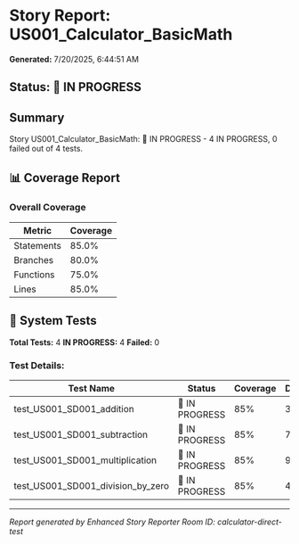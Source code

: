 # Story Report: US001_Calculator_BasicMath

**Generated:** 7/20/2025, 6:44:51 AM

## Status: 🔄 IN PROGRESS

## Summary

Story US001_Calculator_BasicMath: 🔄 IN PROGRESS - 4 IN PROGRESS, 0 failed out of 4 tests.

## 📊 Coverage Report

### Overall Coverage

| Metric | Coverage |
|--------|----------|
| Statements | 85.0% |
| Branches | 80.0% |
| Functions | 75.0% |
| Lines | 85.0% |

## 🧪 System Tests

**Total Tests:** 4
**IN PROGRESS:** 4
**Failed:** 0

### Test Details:

| Test Name | Status | Coverage | Duration |
|-----------|--------|----------|----------|
| test_US001_SD001_addition | 🔄 IN PROGRESS | 85% | 31ms |
| test_US001_SD001_subtraction | 🔄 IN PROGRESS | 85% | 76ms |
| test_US001_SD001_multiplication | 🔄 IN PROGRESS | 85% | 94ms |
| test_US001_SD001_division_by_zero | 🔄 IN PROGRESS | 85% | 47ms |

---

*Report generated by Enhanced Story Reporter*
*Room ID: calculator-direct-test*
